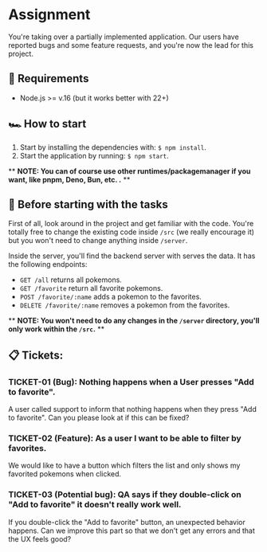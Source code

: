 # Assignment

You're taking over a partially implemented application. Our users have reported bugs and some feature requests, and you're now the lead for this project.

## 🧰 Requirements

- Node.js >= v.16 (but it works better with 22+)

## 🏎 How to start

1. Start by installing the dependencies with: `$ npm install`.
2. Start the application by running: `$ npm start`.

\*\* **NOTE: You can of course use other runtimes/packagemanager if you want, like pnpm, Deno, Bun, etc. .** \*\*

## 📖 Before starting with the tasks

First of all, look around in the project and get familiar with the code. You're totally free to change the existing code inside `/src` (we really encourage it) but you won't need to change anything inside `/server`.

Inside the server, you'll find the backend server with serves the data. It has the following endpoints:

- `GET /all` returns all pokemons.
- `GET /favorite` return all favorite pokemons.
- `POST /favorite/:name` adds a pokemon to the favorites.
- `DELETE /favorite/:name` removes a pokemon from the favorites.

\*\* **NOTE: You won't need to do any changes in the `/server` directory, you'll only work within the `/src`.** \*\*

## 📋 Tickets:

### **TICKET-01 (Bug):** Nothing happens when a User presses "Add to favorite".

A user called support to inform that nothing happens when they press "Add to favorite". Can you please look at if this can be fixed?

### **TICKET-02 (Feature):** As a user I want to be able to filter by favorites.

We would like to have a button which filters the list and only shows my favorited pokemons when clicked.

### **TICKET-03 (Potential bug):** QA says if they double-click on "Add to favorite" it doesn't really work well.

If you double-click the "Add to favorite" button, an unexpected behavior happens. Can we improve this part so that we don't get any errors and that the UX feels good?
